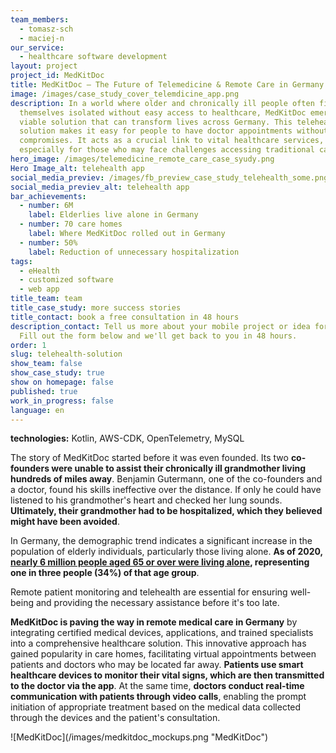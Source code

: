 ```yaml
---
team_members:
  - tomasz-sch
  - maciej-n
our_service:
  - healthcare software development
layout: project
project_id: MedKitDoc
title: MedKitDoc – The Future of Telemedicine & Remote Care in Germany
image: /images/case_study_cover_telemdicine_app.png
description: In a world where older and chronically ill people often find
  themselves isolated without easy access to healthcare, MedKitDoc emerges as a
  viable solution that can transform lives across Germany. This telehealth
  solution makes it easy for people to have doctor appointments without any
  compromises. It acts as a crucial link to vital healthcare services,
  especially for those who may face challenges accessing traditional care.
hero_image: /images/telemedicine_remote_care_case_syudy.png
Hero Image_alt: telehealth app
social_media_previev: /images/fb_preview_case_study_telehealth_some.png
social_media_previev_alt: telehealth app
bar_achievements:
  - number: 6M
    label: Elderlies live alone in Germany
  - number: 70 care homes
    label: Where MedKitDoc rolled out in Germany
  - number: 50%
    label: Reduction of unnecessary hospitalization
tags:
  - eHealth
  - customized software
  - web app
title_team: team
title_case_study: more success stories
title_contact: book a free consultation in 48 hours
description_contact: Tell us more about your mobile project or idea for an app.
  Fill out the form below and we'll get back to you in 48 hours.
order: 1
slug: telehealth-solution
show_team: false
show_case_study: true
show on homepage: false
published: true
work_in_progress: false
language: en
---
```

<Gallery images='[{"src":"/images/kotlin_new_stack_logo.svg","alt":"Kotlin"},{"src":"/images/aws_stack_logo.svg","alt":"AWS-CDK"},{"src":"/images/opentelemetry_stack_logo.svg","alt":"OpenTelemetry"},{"src":"/images/mysql.svg","alt":"MySQL"}]' />

**technologies:** Kotlin, AWS-CDK, OpenTelemetry, MySQL

<TitleWithIcon sectionTitle="problem: increase in the population of elderly living alone" titleIcon="/images/three_flags.svg" titleIconAlt="problem" />

The story of MedKitDoc started before it was even founded. Its two **co-founders were unable to assist their chronically ill grandmother living hundreds of miles away**. Benjamin Gutermann, one of the co-founders and a doctor, found his skills ineffective over the distance. If only he could have listened to his grandmother's heart and checked her lung sounds. **Ultimately, their grandmother had to be hospitalized, which they believed might have been avoided**.

In Germany, the demographic trend indicates a significant increase in the population of elderly individuals, particularly those living alone. **As of 2020, [nearly 6 million people aged 65 or over were living alone](https://www.destatis.de/EN/Press/2021/09/PE21_N057_12411.html), representing one in three people (34%) of that age group**.

Remote patient monitoring and telehealth are essential for ensuring well-being and providing the necessary assistance before it's too late.

<TitleWithIcon sectionTitle="solution: telehealth application with integrated devices" titleIcon="/images/goal_title_section.png" titleIconAlt="solution" />

**MedKitDoc is paving the way in remote medical care in Germany** by integrating certified medical devices, applications, and trained specialists into a comprehensive healthcare solution. This innovative approach has gained popularity in care homes, facilitating virtual appointments between patients and doctors who may be located far away. **Patients use smart healthcare devices to monitor their vital signs, which are then transmitted to the doctor via the app**. At the same time, **doctors conduct real-time communication with patients through video calls**, enabling the prompt initiation of appropriate treatment based on the medical data collected through the devices and the patient's consultation.

<div className="image">![MedKitDoc](/images/medkitdoc_mockups.png "MedKitDoc")</div>
